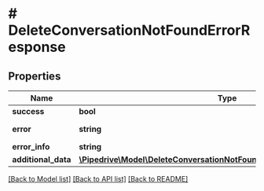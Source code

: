 # # DeleteConversationNotFoundErrorResponse

## Properties

Name | Type | Description | Notes
------------ | ------------- | ------------- | -------------
**success** | **bool** |  | [optional]
**error** | **string** | The error description | [optional]
**error_info** | **string** |  | [optional]
**additional_data** | [**\Pipedrive\Model\DeleteConversationNotFoundErrorResponseAdditionalData**](DeleteConversationNotFoundErrorResponseAdditionalData.md) |  | [optional]

[[Back to Model list]](../../README.md#models) [[Back to API list]](../../README.md#endpoints) [[Back to README]](../../README.md)
